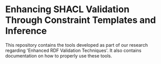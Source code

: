 # Enhancing SHACL Validation Through Constraint Templates and Inference

This repository contains the tools developed as part of our research regarding 'Enhanced RDF Validation Techniques'. It also contains documentation on how to properly use these tools.
